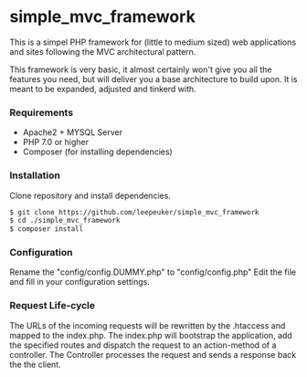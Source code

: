 # simple_mvc_framework

This is a simpel PHP framework for (little to medium sized) web applications and sites following the MVC architectural pattern.

This framework is very basic, it almost certainly won't give you all the features you need, but will deliver you a base architecture to build upon. It is meant to be expanded, adjusted and tinkerd with.

### Requirements
- Apache2 + MYSQL Server
- PHP 7.0 or higher
- Composer (for installing dependencies)

### Installation
Clone repository and install dependencies.

```sh
$ git clone https://github.com/leepeuker/simple_mvc_framework
$ cd ./simple_mvc_framework
$ composer install
```
### Configuration
Rename the "config/config.DUMMY.php" to "config/config.php"
Edit the file and fill in your configuration settings.

### Request Life-cycle
The URLs of the incoming requests will be rewritten by the .htaccess and mapped to the index.php.
The index.php will bootstrap the application, add the specified routes and dispatch the request to an action-method of a controller. The Controller processes the request and sends a response back the the client. 

